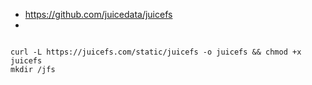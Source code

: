 - https://github.com/juicedata/juicefs
- 
```

curl -L https://juicefs.com/static/juicefs -o juicefs && chmod +x juicefs
mkdir /jfs


```